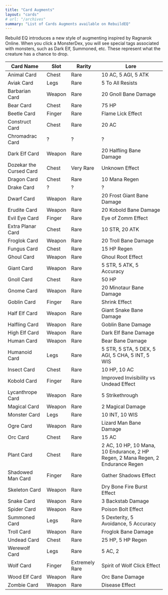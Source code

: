 ```yaml
---
title: "Card Augments"
layout: "cards"
# url: "/archives"
summary: "List of Cards Augments available on RebuildEQ"
---
```


Rebuild EQ introduces a new style of augmenting inspired by Ragnarok Online. When you click a MonsterDex, you will see special tags associated with monsters, such as Dark Elf, Summoned, etc. These represent what the creature has a chance to drop.

Card Name|Slot|Rarity|Lore
--|--|--|--
Animal Card|Chest|Rare|10 AC, 5 AGI, 5 ATK
Aviak Card|Legs|Rare|5 To All Resists
Barbarian Card|Weapon|Rare|20 Gnoll Bane Damage
Bear Card|Chest|Rare|75 HP
Beetle Card|Finger|Rare|Flame Lick Effect
Construct Card|Chest|Rare|20 AC
Chromadrac Card|?|?|?
Dark Elf Card|Weapon|Rare|20 Halfling Bane Damage
Dozekar the Cursed Card|Chest|Very Rare|Unknown Effect
Dragon Card|Chest|Rare|10 Mana Regen
Drake Card|?|?|?
Dwarf Card|Weapon|Rare|20 Frost Giant Bane Damage
Erudite Card|Weapon|Rare|20 Kobold Bane Damage
Evil Eye Card|Finger|Rare|Eye of Zomm Effect
Extra Planar Card|Chest|Rare|10 STR, 20 ATK
Froglok Card|Weapon|Rare|20 Troll Bane Damage
Fungus Card|Chest|Rare|15 HP Regen
Ghoul Card|Weapon|Rare|Ghoul Root Effect
Giant Card|Weapon|Rare|5 STR, 5 ATK, 5 Accuracy
Gnoll Card|Chest|Rare|50 HP
Gnome Card|Weapon|Rare|20 Minotaur Bane Damage
Goblin Card|Finger|Rare|Shrink Effect
Half Elf Card|Weapon|Rare|Giant Snake Bane Damage
Halfling Card|Weapon|Rare|Goblin Bane Damage
High Elf Card|Weapon|Rare|Dark Elf Bane Damage
Human Card|Weapon|Rare|Bear Bane Damage
Humanoid Card|Legs|Rare|5 STR, 5 STA, 5 DEX, 5 AGI, 5 CHA, 5 INT, 5 WIS
Insect Card|Chest|Rare|10 HP, 10 AC
Kobold Card|Finger|Rare|Improved Invisibility vs Undead Effect
Lycanthrope Card|Weapon|Rare|5 Strikethrough
Magical Card|Weapon|Rare|2 Magical Damage
Monster Card|Legs|Rare|10 INT, 10 WIS
Ogre Card|Weapon|Rare|Lizard Man Bane Damage
Orc Card|Chest|Rare|15 AC
Plant Card|Chest|Rare|2 AC, 10 HP, 10 Mana, 10 Endurance, 2 HP Regen, 2 Mana Regen, 2 Endurance Regen
Shadowed Man Card|Finger|Rare|Gather Shadows Effect
Skeleton Card|Weapon|Rare|Dry Bone Fire Burst Effect
Snake Card|Weapon|Rare|3 Backstab Damage
Spider Card|Weapon|Rare|Poison Bolt Effect
Summoned Card|Legs|Rare|5 Dexterity, 5 Avoidance, 5 Accuracy
Troll Card|Weapon|Rare|Froglok Bane Damage
Undead Card|Chest|Rare|25 HP, 5 HP Regen
Werewolf Card|Legs|Rare|5 AC, 2
Wolf Card|Finger|Extremely Rare|Spirit of Wolf Click Effect|
Wood Elf Card|Weapon|Rare|Orc Bane Damage
Zombie Card|Weapon|Rare|Disease Effect